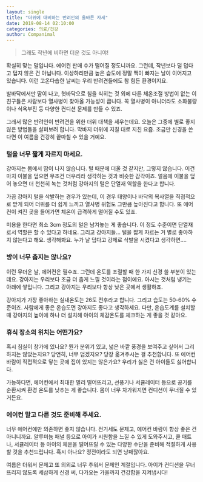 ```yaml
---
layout: single
title: "더위에 대비하는 반려인의 올바른 자세"
date: 2019-08-14 02:10:00
categories: 의료/건강
author: Companimal
---
```


> 그래도 작년에 비하면 더운 것도 아니야!

확실히 맞는 말입니다. 에어컨 판매 수가 떨어질 정도니까요. 그런데, 작년보다 덜 덥다고 덥지 않은 건 아닙니다. 이상하리만큼 높은 습도에 정말 맥이 빠지는 날이 이어지고 있습니다. 이런 고온다습한 날씨는 우리 반려견들에도 참 힘든 환경이지요.

발바닥에서만 땀이 나고, 혓바닥으로 침을 식히는 것 외에 다른 체온조절 방법이 없는 이 친구들은 사람보다 열사병이 찾아올 가능성이 큽니다. 꼭 열사병이 아니더라도 소화불량이나 식욕부진 등 다양한 컨디션 문제를 만들 수 있죠.

그래서 많은 반려인이 반려견을 위한 더위 대책을 세우는데요. 오늘은 그중에 별로 좋지 않은 방법들을 살펴보려 합니다. 막바지 더위에 지칠 대로 지친 요즘. 조금만 신경을 쓴다면 이 여름을 건강히 끝마칠 수 있을 거예요.

### 털을 너무 짧게 자르지 마세요.

강아지는 몸에서 땀이 나지 않습니다. 털 때문에 더울 것 같지만, 그렇지 않습니다. 이건 마치 이불을 덮으면 무조건 더우리라 생각하는 것과 비슷한 감각이죠. 얼음에 이불을 덮어 놓으면 더 천천히 녹는 것처럼 강아지의 털은 단열재 역할을 한다고 합니다.

가끔 강아지 털을 삭발하는 경우가 있는데, 이 경우 태양이나 바닥의 복사열을 직접적으로 받게 되어 더위를 더 쉽게 느끼고 열사병 위험도 그만큼 높아진다고 합니다. 또 에어컨이 켜진 곳을 들어가면 체온이 급격하게 떨어질 수도 있죠.

미용을 한다면 최소 3cm 정도의 털은 남겨놓는 게 좋습니다. 이 정도 수준이면 단열재로서 역할은 할 수 있다고 하네요. 그리고 강아지들… 털을 짧게 자르는 거 별로 좋아하지 않는다고 해요. 생각해봐요. 누가 날 덥다고 강제로 삭발을 시켰다고 생각하면….

### 방이 너무 춥지는 않나요?

이런 무더운 날, 에어컨은 필수죠. 그런데 온도를 조절할 때 한 가지 신경 쓸 부분이 있는데요. 강아지는 우리보다 조금 더 춥게 느낄 것이라는 점이에요. 아시는 것처럼 냉기는 아래에 쌓입니다. 그리고 강아지는 우리보다 항상 낮은 곳에서 생활하죠.

강아지가 가장 좋아하는 실내온도는 26도 전후라고 합니다. 그리고 습도는 50-60% 수준이죠. 사람에게 좋은 온습도면 강아지도 좋다고 생각하세요. 다만, 온습도계를 설치할 때 강아지의 높이에 하나 더 설치해 아이의 체감온도를 체크하는 게 좋을 것 같아요.

### 휴식 장소의 위치는 어떤가요?

혹시 침실이 창가에 있나요? 뭔가 분위기 있고, 넓은 바깥 풍경을 보여주고 싶어서 그리하지는 않았는지요? 당연히, 너무 덥겠지요? 당장 옮겨주시는 걸 추천합니다. 또 에어컨 바람이 직접적으로 닿는 곳에 집이 있지는 않은가요? 우리가 싫은 건 아이들도 싫어합니다.

가능하다면, 에어컨에서 최대한 멀리 떨어뜨리고, 선풍기나 서큘레이터 등으로 공기를 순환시켜 환경 온도를 낮추는 게 좋습니다. 몸이 너무 차가워지면 컨디션이 무너질 수 있거든요.

### 에이컨 말고 다른 것도 준비해 주세요.

너무 에어컨에만 의존하면 좋지 않습니다. 전기세도 문제고, 에어컨 바람이 항상 좋은 건 아니니까요. 알루미늄 패널 등으로 아이가 시원함을 느낄 수 있게 도와주시고, 쿨 매트나, 서큘레이터 등 아이의 체온을 떨어뜨릴 수 있는 다양한 수단을 준비해 적절하게 사용할 것을 추천드립니다. 혹시 아나요? 정전이라도 되면 낭패잖아요.

여름은 더워서 문제고 또 의외로 너무 추워서 문제인 계절입니다. 아이가 컨디션을 무너뜨리지 않도록 세삼하게 신경 써, 다가오는 가을까지 건강함을 지켜냅시다!
